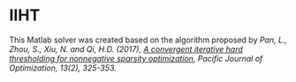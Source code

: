 # IIHT
This Matlab solver was created based on the algorithm proposed by *Pan, L., Zhou, S., Xiu, N. and Qi, H.D. (2017), [A convergent iterative hard  thresholding for nonnegative sparsity optimization](http://www.yokohamapublishers.jp/online2/oppjo/vol13/p325.html), Pacific Journal of  Optimization, 13(2), 325-353.*
